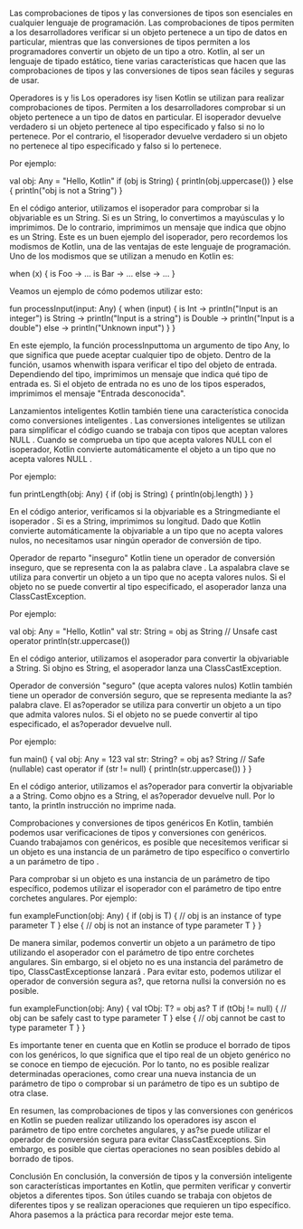 Las comprobaciones de tipos y las conversiones de tipos son esenciales en cualquier lenguaje de programación. Las comprobaciones de tipos permiten a los desarrolladores verificar si un objeto pertenece a un tipo de datos en particular, mientras que las conversiones de tipos permiten a los programadores convertir un objeto de un tipo a otro. Kotlin, al ser un lenguaje de tipado estático, tiene varias características que hacen que las comprobaciones de tipos y las conversiones de tipos sean fáciles y seguras de usar.

Operadores is y !is
Los operadores isy !isen Kotlin se utilizan para realizar comprobaciones de tipos. Permiten a los desarrolladores comprobar si un objeto pertenece a un tipo de datos en particular. El isoperador devuelve verdadero si un objeto pertenece al tipo especificado y falso si no lo pertenece. Por el contrario, el !isoperador devuelve verdadero si un objeto no pertenece al tipo especificado y falso si lo pertenece.

Por ejemplo:

val obj: Any = "Hello, Kotlin"
if (obj is String) {
println(obj.uppercase())
} else {
println("obj is not a String")
}

En el código anterior, utilizamos el isoperador para comprobar si la objvariable es un String. Si es un String, lo convertimos a mayúsculas y lo imprimimos. De lo contrario, imprimimos un mensaje que indica que objno es un String. Este es un buen ejemplo del isoperador, pero recordemos los modismos de Kotlin, una de las ventajas de este lenguaje de programación. Uno de los modismos que se utilizan a menudo en Kotlin es:

when (x) {
is Foo -> ...
is Bar -> ...
else   -> ...
}

Veamos un ejemplo de cómo podemos utilizar esto:

fun processInput(input: Any) {
when (input) {
is Int -> println("Input is an integer")
is String -> println("Input is a string")
is Double -> println("Input is a double")
else -> println("Unknown input")
}
}

En este ejemplo, la función processInputtoma un argumento de tipo Any, lo que significa que puede aceptar cualquier tipo de objeto. Dentro de la función, usamos whenwith ispara verificar el tipo del objeto de entrada. Dependiendo del tipo, imprimimos un mensaje que indica qué tipo de entrada es. Si el objeto de entrada no es uno de los tipos esperados, imprimimos el mensaje "Entrada desconocida".

Lanzamientos inteligentes
Kotlin también tiene una característica conocida como conversiones inteligentes . Las conversiones inteligentes se utilizan para simplificar el código cuando se trabaja con tipos que aceptan valores NULL . Cuando se comprueba un tipo que acepta valores NULL con el isoperador, Kotlin convierte automáticamente el objeto a un tipo que no acepta valores NULL .

Por ejemplo:

fun printLength(obj: Any) {
if (obj is String) {
println(obj.length)
}
}

En el código anterior, verificamos si la objvariable es a Stringmediante el isoperador . Si es a String, imprimimos su longitud. Dado que Kotlin convierte automáticamente la objvariable a un tipo que no acepta valores nulos, no necesitamos usar ningún operador de conversión de tipo.

Operador de reparto "inseguro"
Kotlin tiene un operador de conversión inseguro, que se representa con la as palabra clave . La aspalabra clave se utiliza para convertir un objeto a un tipo que no acepta valores nulos. Si el objeto no se puede convertir al tipo especificado, el asoperador lanza una ClassCastException.

Por ejemplo:

val obj: Any = "Hello, Kotlin"
val str: String = obj as String // Unsafe cast operator
println(str.uppercase())

En el código anterior, utilizamos el asoperador para convertir la objvariable a String. Si objno es String, el asoperador lanza una ClassCastException.

Operador de conversión "seguro" (que acepta valores nulos)
Kotlin también tiene un operador de conversión seguro, que se representa mediante la as?palabra clave. El as?operador se utiliza para convertir un objeto a un tipo que admita valores nulos. Si el objeto no se puede convertir al tipo especificado, el as?operador devuelve null.

Por ejemplo:

fun main() {
val obj: Any = 123
val str: String? = obj as? String // Safe (nullable) cast operator
if (str != null) {
println(str.uppercase())
}
}

En el código anterior, utilizamos el as?operador para convertir la objvariable a a String. Como objno es a String, el as?operador devuelve null. Por lo tanto, la println instrucción no imprime nada.

Comprobaciones y conversiones de tipos genéricos
En Kotlin, también podemos usar verificaciones de tipos y conversiones con genéricos. Cuando trabajamos con genéricos, es posible que necesitemos verificar si un objeto es una instancia de un parámetro de tipo específico o convertirlo a un parámetro de tipo .

Para comprobar si un objeto es una instancia de un parámetro de tipo específico, podemos utilizar el isoperador con el parámetro de tipo entre corchetes angulares. Por ejemplo:

fun <T> exampleFunction(obj: Any) {
if (obj is T) {
// obj is an instance of type parameter T
} else {
// obj is not an instance of type parameter T
}
}

De manera similar, podemos convertir un objeto a un parámetro de tipo utilizando el asoperador con el parámetro de tipo entre corchetes angulares. Sin embargo, si el objeto no es una instancia del parámetro de tipo, ClassCastExceptionse lanzará . Para evitar esto, podemos utilizar el operador de conversión segura as?, que retorna nullsi la conversión no es posible.

fun <T> exampleFunction(obj: Any) {
val tObj: T? = obj as? T
if (tObj != null) {
// obj can be safely cast to type parameter T
} else {
// obj cannot be cast to type parameter T
}
}

Es importante tener en cuenta que en Kotlin se produce el borrado de tipos con los genéricos, lo que significa que el tipo real de un objeto genérico no se conoce en tiempo de ejecución. Por lo tanto, no es posible realizar determinadas operaciones, como crear una nueva instancia de un parámetro de tipo o comprobar si un parámetro de tipo es un subtipo de otra clase.

En resumen, las comprobaciones de tipos y las conversiones con genéricos en Kotlin se pueden realizar utilizando los operadores isy ascon el parámetro de tipo entre corchetes angulares, y as?se puede utilizar el operador de conversión segura para evitar ClassCastExceptions. Sin embargo, es posible que ciertas operaciones no sean posibles debido al borrado de tipos.

Conclusión
En conclusión, la conversión de tipos y la conversión inteligente son características importantes en Kotlin, que permiten verificar y convertir objetos a diferentes tipos. Son útiles cuando se trabaja con objetos de diferentes tipos y se realizan operaciones que requieren un tipo específico. Ahora pasemos a la práctica para recordar mejor este tema.

